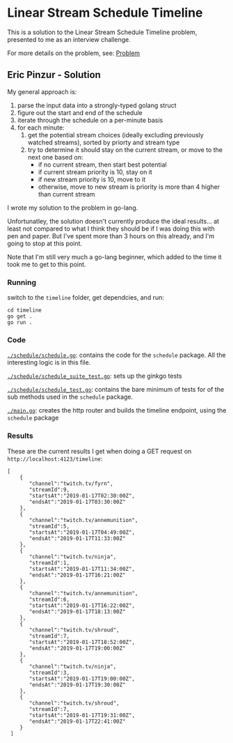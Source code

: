 # Linear Stream Schedule Timeline

This is a solution to the Linear Stream Schedule Timeline problem, presented to me as an interview challenge.

For more details on the problem, see: [Problem](./readme-problem.md)

## Eric Pinzur - Solution

My general approach is:
1. parse the input data into a strongly-typed golang struct  
1. figure out the start and end of the schedule
1. iterate through the schedule on a per-minute basis
1. for each minute:
   1. get the potential stream choices (ideally excluding previously watched streams), sorted by priorty and stream type
   1. try to determine it should stay on the current stream, or move to the next one based on:
      * if no current stream, then start best potential
      * if current stream priority is 10, stay on it
      * if new stream priority is 10, move to it
      * otherwise, move to new stream is priority is more than 4 higher than current stream

I wrote my solution to the problem in go-lang.  

Unfortunatley, the solution doesn't currently produce the ideal results... at least not compared to what I think they should be if I was doing this with pen and paper.  But I've spent more than 3 hours on this already, and I'm going to stop at this point.

Note that I'm still very much a go-lang beginner, which added to the time it took me to get to this point. 

### Running

switch to the `timeline` folder, get dependcies, and run:

```
cd timeline
go get .
go run .
```

### Code

[`./schedule/schedule.go`](./schedule/schedule.go): contains the code for the `schedule` package.  All the interesting logic is in this file.

[`./schedule/schedule_suite_test.go`](./schedule/schedule_suite_test.go): sets up the ginkgo tests

[`./schedule/schedule_test.go`](./schedule/schedule_test.go): contains the bare minimum of tests for of the sub methods used in the `schedule` package.

[`./main.go`](./main.go): creates the http router and builds the timeline endpoint, using the `schedule` package

### Results

These are the current results I get when doing a GET request on `http://localhost:4123/timeline`:

```
[ 
    { 
       "channel":"twitch.tv/fyrn",
       "streamId":9,
       "startsAt":"2019-01-17T02:30:00Z",
       "endsAt":"2019-01-17T03:30:00Z"
    },
    { 
       "channel":"twitch.tv/annemunition",
       "streamId":5,
       "startsAt":"2019-01-17T04:49:00Z",
       "endsAt":"2019-01-17T11:33:00Z"
    },
    { 
       "channel":"twitch.tv/ninja",
       "streamId":1,
       "startsAt":"2019-01-17T11:34:00Z",
       "endsAt":"2019-01-17T16:21:00Z"
    },
    { 
       "channel":"twitch.tv/annemunition",
       "streamId":6,
       "startsAt":"2019-01-17T16:22:00Z",
       "endsAt":"2019-01-17T18:13:00Z"
    },
    { 
       "channel":"twitch.tv/shroud",
       "streamId":7,
       "startsAt":"2019-01-17T18:52:00Z",
       "endsAt":"2019-01-17T19:00:00Z"
    },
    { 
       "channel":"twitch.tv/ninja",
       "streamId":3,
       "startsAt":"2019-01-17T19:00:00Z",
       "endsAt":"2019-01-17T19:30:00Z"
    },
    { 
       "channel":"twitch.tv/shroud",
       "streamId":7,
       "startsAt":"2019-01-17T19:31:00Z",
       "endsAt":"2019-01-17T22:41:00Z"
    }
 ]
 ```


